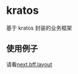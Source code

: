 # kratos
基于 kratos  封装的业务框架

## 使用例子
请看[next.bff.layout](https://github.com/nextmicro/next.bff.layout)
